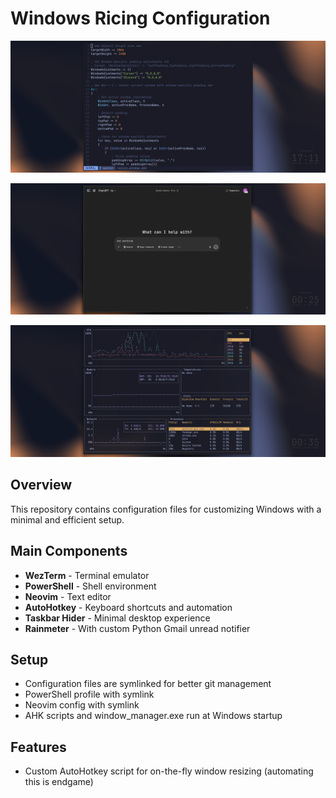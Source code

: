 # Windows Ricing Configuration

![Desktop Screenshot](image1.png)

![Desktop Screenshot](image2.png)

![Desktop Screenshot](image3.png)

## Overview
This repository contains configuration files for customizing Windows with a minimal and efficient setup.

## Main Components
- **WezTerm** - Terminal emulator
- **PowerShell** - Shell environment
- **Neovim** - Text editor
- **AutoHotkey** - Keyboard shortcuts and automation
- **Taskbar Hider** - Minimal desktop experience
- **Rainmeter** - With custom Python Gmail unread notifier

## Setup
- Configuration files are symlinked for better git management
- PowerShell profile with symlink
- Neovim config with symlink
- AHK scripts and window_manager.exe run at Windows startup

## Features
- Custom AutoHotkey script for on-the-fly window resizing (automating this is endgame)